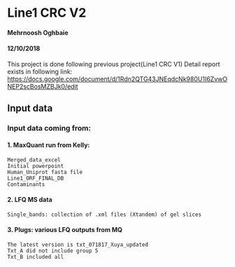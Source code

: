 # Line1 CRC V2
#### Mehrnoosh Oghbaie
#### 12/10/2018

This project is done following previous project(Line1 CRC V1)
Detail report exists in following link:
https://docs.google.com/document/d/1Rdn2QTG43JNEqdcNk980U1I6ZvwONEP2scBosMZBJk0/edit

## Input data 
### Input data coming from:
#### 1. MaxQuant run from Kelly:
	Merged_data_excel
	Initial powerpoint
	Human_Uniprot fasta file
	Line1_ORF_FINAL_DB
	Contaminants
#### 2. LFQ MS data
	Single_bands: collection of .xml files (Xtandem) of gel slices
#### 3. Plugs: various LFQ outputs from MQ
	The latest version is txt_071817_Xuya_updated
	Txt_A did not include group 5
	Txt_B included all
